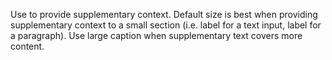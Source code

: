 Use to provide supplementary context. Default size is best when providing supplementary context to a small section (i.e. label for a text input, label for a paragraph). Use large caption when supplementary text covers more content.
